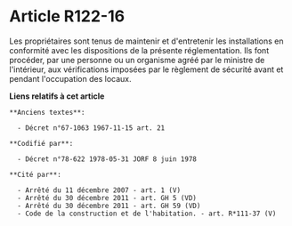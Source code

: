 # Article R122-16

Les propriétaires sont tenus de maintenir et d'entretenir les installations en conformité avec les dispositions de la
présente réglementation. Ils font procéder, par une personne ou un organisme agréé par le ministre de l'intérieur, aux
vérifications imposées par le règlement de sécurité avant et pendant l'occupation des locaux.

**Liens relatifs à cet article**

	**Anciens textes**:

	  - Décret n°67-1063 1967-11-15 art. 21

	**Codifié par**:

	  - Décret n°78-622 1978-05-31 JORF 8 juin 1978

	**Cité par**:

	  - Arrêté du 11 décembre 2007 - art. 1 (V)
	  - Arrêté du 30 décembre 2011 - art. GH 5 (VD)
	  - Arrêté du 30 décembre 2011 - art. GH 59 (VD)
	  - Code de la construction et de l'habitation. - art. R*111-37 (V)
